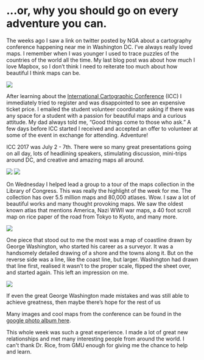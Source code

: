 ...or, why you should go on every adventure you can.
==========

The weeks ago I saw a link on twitter posted by NGA about a cartography conference happening near me in Washington DC.  I’ve always really loved maps.  I remember when I was younger I used to trace puzzles of the countries of the world all the time.  My last blog post was about how much I love Mapbox, so I don’t think I need to reiterate too much about how beautiful I think maps can be.

<img align="center" src="https://lh3.googleusercontent.com/fNG42oCrlzUdzFAsdPnftyhU8WmP1ChxJ2usUtLBNAMVLuuHwD_XJd5Tn320B74XldRYNsfkyT4y-SaaCWG6zQ-t0s16vrm63R3N-ZGsDoZgXx_ybd751qrHAgu6LGxOd0QxdRld0wvLprlbTjpFbunO-19XmMLGs6HOD2WyBZ8IADa_fPkQqGKTr6WsCeOlAi0fNnkqTkOxX_Kak29tSEJVmJcxQ5HeXVx6H0CnCdUOSekfknNEMX4dmqbTmRVj_FrEhIlv6d5vmzlTwNbeXYd25Aec7j0BqmPr4FSM2h_2q42s4RaCMa6FaPhlVN6aZtbDtrdytrbyE3jXh5eXaaMVKxwGE8TrfV_IZrone-8tRKdNcXdHAhV3zZRUKmazRGmSBGwYQeAS_VvDu26qeXVlxEdClqjXw2-PoUf_WJ_1FoSoI-6s5ZuaMQP4qT4AbQzQ2NbdPeS6lVccdt7yr1yi7hmM7_XHVEmlt9-sKjTsY71VTBctEQYQjCkNArJ5KMEKNfrBz6Zf9g6vPNtPV_CbaSrx-LCkv2hOHwFxlggaXNri_kvGWljq5lnAl57fhf-JS8Ceo8rxM6G8Qt2WVirGbFCPT1MyqjRS60-FtwvWQLCq3Z8anD3Gl68al0fA20-UgrDIYX-j3yaNb5K4ANa9wYIhAohjqYc7cIu1=w381-h676-no"/>

After learning about the [International Cartographic Conference](icc2017.org) (ICC) I immediately tried to register and was disappointed to see an expensive ticket price. I emailed the student volunteer coordinator asking if there was any space for a student with a passion for beautiful maps and a curious attitude.  My dad always told me, “Good things come to those who ask.”  A few days before ICC started I received and accepted an offer to volunteer at some of the event in exchange for attending.  Adventure!

ICC 2017 was July 2 - 7th.  There were so many great presentations going on all day, lots of headlining speakers, stimulating discussion, mini-trips around DC, and creative and amazing maps all around.

<img src="https://lh3.googleusercontent.com/A5rB8II4CxpoChL-wfxO5xj_w5vonrPXJVUNqeyDYA0DV4_-vu1o3B9iAc8NPaqhX6Fnx4NbagM2dcIFc2mS9_RBAb8H9TISsgG3GoNNwhEofVg_rNmqqqUJ8C9xA_PHwqtOSg7F-blXoyxkhrLer9IcARfEcDbQ-Xpx19xPEBSGmpCNJ3JOfM-Be5QMsC5Ze9BvIr_Ey23Lz3JgS1aFbpoZcjD6L7ob0auVrG7RSEomWLzVS5cdsIWe9M6LyyyF0pWloRGLuvllVeFOUfcYCuHXZU2ELIx6UGTHva3Nfmv2aHu_FH5Mvbrr6Pb9CcDig7TxFTBQdjyU94j0UgEWub9IZgxYON6RB7FszfyKcPy55zEuihVfmdwsKYhKHfFSwoMOf238iT7KeJBvOPGb212YJibDI6DWjZLCcyGvAAmN22PUcwqx29zgNM2oyoD4hczD5u47sBKuV6I4UWHKT4J3dW_I6C8DyKJTlNoiz34nJsMLsnyk3afjffKJ2FR55WWRK1oh_Ky5_Q0dKQAseWjZGSga1bOiJftp_hH0oPOZcKWe-lGSwP6yxF3PjM2Rim1NJ5WBrWiNh1GN7Ckea6z679T3c-jz6bpgX7DgScLNdBbw_QK7Tr5KQVHnjF-QQJxrOLYgDTEKpW58gmb-cuBCq50GvXuIJ5EA8lJm=w1124-h632-no"/>
<img src="https://lh3.googleusercontent.com/l4umObBV8D0l759Mz5-YuRFMvjz3eFMHImjpfgvMIg4YQEHdpQwPH1fMDGg1XHpbDZEE6iD9Mga_BO22zTOPBFI8QYqne0n-Co5et2Qz9M7gqN_Txo43BGGtXWQSWEjz1H8jbSL0_ievZCdDwSeMK45vFLqFmQ5VL1C4t4dUf7rxmcC2U6uMH2NXoyX3jmQM7MIFW0ci7hhVL2ARXGHsPiMiG24SyP0fBeqKbqGTqOLlYOzqbC1Pfon4OfA5Uj4LMoKptox1QugLlalrYoubqknGp0eBABo2yalEPP4TmWTyCjNCBgJl6nirkM1ggGOj067l902k2vRQByNJjyQDyvsN1I1_qlbqRMeQggxcCbrflIM3-AqlT5VpZk2HE2JKXzDOd25eOjGGweQBRD9Td4SfoOarKvPlfJpp4ws4r8LqCrqCRzOcxKcdYAmfB3__UdCbiC7X8UtCT6P3B39wOvVogzqqqIai0V3njQSrdo6fMpwKrP76ZXCWCi7MKjL2Z36w6wZB6ZZjT6asKP3vjKinhSOuXaPvMz1K_c3of4rrAKYXWxTwZsLcv7Aoyq1_V8YW6rM1lzt7qmlXydqF26QFgGfC0HMhlhnXfAFVt0SCk8QEUiz5U563IET0erAr4gKATNsGJSjaBSN2H9yIQNxV3Hl8h1JlYH0JKlu0=w1124-h632-no" />


On Wednesday I helped lead a group to a tour of the maps collection in the Library of Congress.  This was really the highlight of the week for me.  The collection has over 5.5 million maps and 80,000 atlases. Wow.  I saw a lot of beautiful works and many thought provoking maps.  We saw the oldest known atlas that mentions America, Nazi WWII war maps, a 40 foot scroll map on rice paper of the road from Tokyo to Kyoto, and many more.

<img src="https://lh3.googleusercontent.com/Ok03LDqELdutkdjQbLIE92_nxckM60khn0nXXal3OaDPCl5goe7RRjqDjnMTwuZpnnm854xunJhq1_5fCf5ogkPP7I0XI959Pr-zR2_94N6VHRGQy7xwuNGt7Vjpu1RNgz3lxJyUI2ArZQ3JErWk5eseIZlDVHSf3KkXU_i7jCoHqP3cptnBRvG5CRyCCBHBsZ5LrLsQFzoGvv1SHHHjyLWrEVD1pvLZsmMHZz-Isk43kEfPN2slRDkXX_SFu6WJxuKuJk5x3b-Sb2crrPtEKYPYjYSa9sDqtbpLihXN9ubULsNrAusMyPuHqRhGxyoeKi81mNWETr5z2owhd0c8WDSfyeF-jO2LU6RJM2LqKDjgROOhYedzMLW1qprSvaYb--kLjqGdSiTF4HWixCfGXdzWmTjW5ZZ8jb0JLgWB4Ym9xw6Shy2P5xSe-KJI3lW1IqcQxj78MV_uWD7ecSEDxCCIeRPUnqbI9a0e3zN5zkYIuD3U3obFBTbqwjqBchQsMuIHqaeSoiqAgp_VXpbaHMhR7m9qFqIZtDNNY97ds5omQ9nGMB6rlZDwDZQbTUj5sPeHj-ZHiMEX98SGECk-yNAHdm3rwKNHiZK-FJEm_ZXd6XOJdbxHqZyplZCOjz6nEaFfDFMgzSMJrixFXYo3ZuiiyMwbCpbpq9bn2dBw=w1124-h632-no"/>

One piece that stood out to me the most was a map of coastline drawn by George Washington, who started his career as a surveyor.  It was a handsomely detailed drawing of a shore and the towns along it.  But on the reverse side was a line, like the coast line, but larger.  Washington had drawn that line first, realised it wasn’t to the proper scale, flipped the sheet over, and started again.  This left an impression on me.  

<img src="https://lh3.googleusercontent.com/4aRpFI_nrPXKw2nx1UDFLRD6ukaGi4tl3B5YUmc7OIRR-0RolH345bjrA2u3jdnP18dX8r_-7dKrpQCUH5hJ2PFrceDI69rLzjg6-PHCc5QZITtJw22GV81dtw3pDEASCyFHgnqvkuFefT_KTFogXnNlJIcJ82HDkFYDKWi3JL9NOR9ChZ6zWqdC4aArPTESQ6e2-cANx2uLH0dr7wJ7RvjfHjPst3xhZlU70TlSj6-mTfXD-MkgWtv3n9kPTpA0IwSAwliBgBWdBUMkEfA7y6lXV1JFmC9c5YTkya6Ze7qd15sqP8UUOIA_BnKp8lxlzM-Q-WaU9VpiYfaCGg3zuDXT7gY2nFIdHmCpSQoY58tb-oLzP216E9UAU0hRMfu_IW3UIru0qtc7wWY_Px4TG7TlPFaP9e6L5iaWKjXCspppeoBXz_FDR_xhWzZz9D4Y9yWq6eKW5NjBsM3csKSqblexn-oEZZetUwSaHG8uS5ak-3W9lJwV_0M17nP2_Vl2ktzzaIk5prkbAZeUnvH9jWtz8EkgyCzWxRh9IwIxyQMcMb4L9v95leOHgm8LO9FZR9vX3UBrKhxDvKzpW16_F7n00XOXvhE12lfXNJT520gZxhKyk6PhgGw67d4I4xk2fshhx12qA84cRxbYyVZJ2rl9Mnpid_877hOqjifT=w1124-h632-no"/>

If even the great George Washington made mistakes and was still able to achieve greatness, then maybe there’s hope for the rest of us

Many images and cool maps from the conference can be found in the [google photo album here](https://goo.gl/photos/H8AE8fcwMdRzsufP9). 

This whole week was such a great experience. I made a lot of great new relationships and met many interesting people from around the world. I can't thank Dr. Rice, from GMU enough for giving me the chance to help and learn.  

